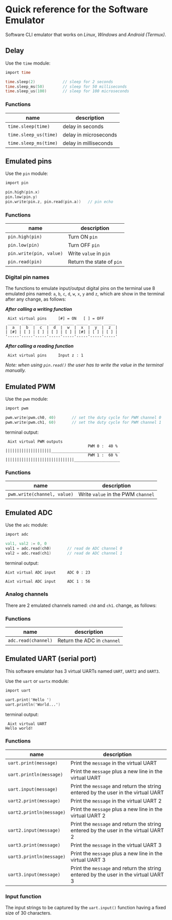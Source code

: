 # Quick reference for the Software Emulator
Software CLI emulator that works on _Linux_, _Windows_ and _Android (Termux)_.


## Delay
Use the `time` module:

```v
import time

time.sleep(2)            // sleep for 2 seconds
time.sleep_ms(50)        // sleep for 50 milliseconds
time.sleep_us(100)       // sleep for 100 microseconds
```

### Functions
name                  | description
----------------------|-----------------------
`time.sleep(time)`    | delay in seconds
`time.sleep_us(time)` | delay in microseconds
`time.sleep_ms(time)` | delay in milliseconds


## Emulated pins
Use the `pin` module:

```v
import pin

pin.high(pin.x)
pin.low(pin.y)
pin.write(pin.z, pin.read(pin.a))   // pin echo
```

### Functions
name                    | description
------------------------|---------------------------
`pin.high(pin)`         | Turn ON `pin`
`pin.low(pin)`          | Turn OFF `pin`
`pin.write(pin, value)` | Write `value` in `pin`
`pin.read(pin)`         | Return the state of `pin`

### Digital pin names
The functions to emulate input/output digital pins on the terminal use 8 emulated pins named: `a`, `b`, `c`, `d`, `w`, `x`, `y` and `z`, which are show in the terminal after any change, as follows:

_**After calling a writing function**_
```
 Aixt virtual pins     [#] = ON   [ ] = OFF
 _____ _____ _____ _____ _____ _____ _____ _____
|  a  |  b  |  c  |  d  |  w  |  x  |  y  |  z  |
| [#] | [ ] | [ ] | [ ] | [ ] | [#] | [ ] | [ ] |
'-----'-----'-----'-----'-----'-----'-----'-----'
```
_**After calling a reading function**_
```
 Aixt virtual pins     Input z : 1
```

_Note: when using `pin.read()` the user has to write the value in the terminal manually._


## Emulated PWM
Use the `pwm` module:

```v
import pwm

pwm.write(pwm.ch0, 40)       // set the duty cycle for PWM channel 0
pwm.write(pwm.ch1, 60)       // set the duty cycle for PWM channel 1
```

terminal output:
```
 Aixt virtual PWM outputs
                                    PWM 0 :  40 %
||||||||||||||||||||______________________________
                                    PWM 1 :  60 %
||||||||||||||||||||||||||||||____________________
```

### Functions
name                        | description
----------------------------|-----------------------------------
`pwm.write(channel, value)` | Write `value` in the PWM `channel`


## Emulated ADC
Use the `adc` module:

```v
import adc

val1, val2 := 0, 0
val1 = adc.read(ch0)       // read de ADC channel 0
val2 = adc.read(ch1)       // read de ADC channel 1
```

terminal output:
```
Aixt virtual ADC input     ADC 0 : 23
```
```
Aixt virtual ADC input     ADC 1 : 56
```

### Analog channels
There are 2 emulated channels named: `ch0` and `ch1`. change, as follows:

### Functions
name                | description
--------------------|----------------------------
`adc.read(channel)` | Return the ADC in `channel`


## Emulated UART (serial port)
This software emulator has 3 virtual UARTs named `UART`, `UART2` and `UART3`.

Use the `uart` or `uartx` module:

```v
import uart

uart.print('Hello ')
uart.println('World...')
```

terminal output:
```
 Aixt virtual UART
Hello world!
```

### Functions
name                        | description
----------------------------|-------------------------------------------------------------------------------------
`uart.print(message)`       | Print the `message` in the virtual UART
`uart.println(message)`     | Print the `message` plus a new line in the virtual UART
`uart.input(message)`       | Print the `message` and return the string entered by the user in the virtual UART
`uart2.print(message)`      | Print the `message` in the virtual UART 2
`uart2.println(message)`    | Print the `message` plus a new line in the virtual UART 2
`uart2.input(message)`      | Print the `message` and return the string entered by the user in the virtual UART 2
`uart3.print(message)`      | Print the `message` in the virtual UART 3
`uart3.println(message)`    | Print the `message` plus a new line in the virtual UART 3
`uart3.input(message)`      | Print the `message` and return the string entered by the user in the virtual UART 3

### Input function
The input strings to be captured by the `uart.input()` function having a fixed size of 30 characters.